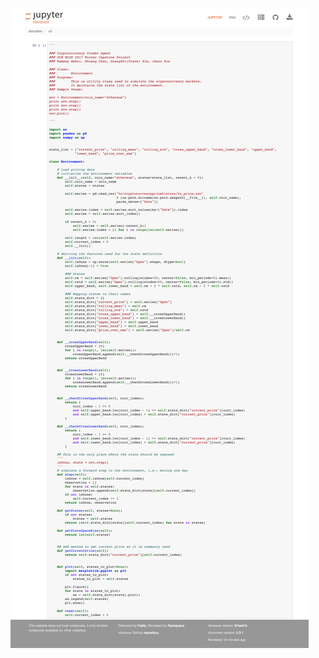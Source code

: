 ![env.png](https://github.com/GradientTrader/gradienttrader.github.io/blob/master/images/env.png?raw=true)


